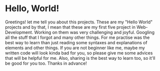 # Hello, World!
Greetings! let me tell you about this projects. These are my "Hello World" projects and by that, I mean that these are my first five project in Web-Development. Working on them was very challenging and joyful. Googling all the stuff that I forgot and many other things. For me practise was the best way to learn than just reading some syntaxes and explanations of elements and other things. If you are not beginner like me, maybe my written code will look kinda bad for you, so please give me some advices that will be helpful for me. Also, sharing is the best way to learn too, so it'll be good for you too. Thanks in advance!
